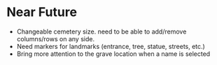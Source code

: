 # Near Future

- Changeable cemetery size. need to be able to add/remove columns/rows on any side.
- Need markers for landmarks (entrance, tree, statue, streets, etc.)
- Bring more attention to the grave location when a name is selected
